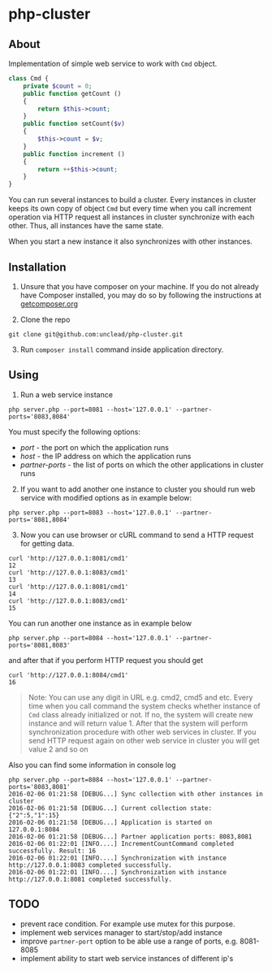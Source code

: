 # php-cluster

## About

Implementation of simple web service to work with `Cmd` object. 

```php
class Cmd {
    private $count = 0;
    public function getCount ()
    {
        return $this->count;
    }
    public function setCount($v)
    {
        $this->count = $v;
    }
    public function increment ()
    {
        return ++$this->count;
    }
}
```

You can run several instances to build a cluster. Every instances in cluster keeps its own copy of object `Cmd` 
but every time when you call increment operation via HTTP request all instances in cluster synchronize with each other.
Thus, all instances have the same state.

When you start a new instance it also synchronizes with other instances.


## Installation

1) Unsure that you have composer on your machine. If you do not already have Composer installed, you may do so by 
following the instructions at [getcomposer.org](https://getcomposer.org/download/)

2) Clone the repo

```
git clone git@github.com:unclead/php-cluster.git
```

3) Run `composer install` command inside application directory.

## Using

1) Run a web service instance

```
php server.php --port=8081 --host='127.0.0.1' --partner-ports='8083,8084'
```

You must specify the following options:

- *port* - the port on which the application runs
- *host* - the IP address on which the application runs
- *partner-ports* - the list of ports on which the other applications in cluster runs

2) If you want to add another one instance to cluster you should run web service with modified options as in example below:

```
php server.php --port=8083 --host='127.0.0.1' --partner-ports='8081,8084'
```

3) Now you can use browser or cURL command to send a HTTP request for getting data.

```
curl 'http://127.0.0.1:8081/cmd1'
12
curl 'http://127.0.0.1:8083/cmd1'
13
curl 'http://127.0.0.1:8081/cmd1'
14
curl 'http://127.0.0.1:8083/cmd1'
15
```

You can run another one instance as in example below

```
php server.php --port=8084 --host='127.0.0.1' --partner-ports='8081,8083'
```

and after that if you perform HTTP request you should get 

```
curl 'http://127.0.0.1:8084/cmd1'
16
```


> Note: You can use any digit in URL e.g. cmd2, cmd5 and etc. Every time when you call command the system checks 
> whether instance of `Cmd` class already initialized or not. If no, the system will create new instance and will return value 1.
> After that the system will perform synchronization procedure with other web services in cluster. If you send HTTP request again 
> on other web service in cluster you will get value 2 and so on


Also you can find some information in console log

```
php server.php --port=8084 --host='127.0.0.1' --partner-ports='8083,8081'
2016-02-06 01:21:58 [DEBUG...] Sync collection with other instances in cluster
2016-02-06 01:21:58 [DEBUG...] Current collection state: {"2":5,"1":15}
2016-02-06 01:21:58 [DEBUG...] Application is started on 127.0.0.1:8084
2016-02-06 01:21:58 [DEBUG...] Partner application ports: 8083,8081
2016-02-06 01:22:01 [INFO....] IncrementCountCommand completed successfully. Result: 16
2016-02-06 01:22:01 [INFO....] Synchronization with instance http://127.0.0.1:8083 completed successfully.
2016-02-06 01:22:01 [INFO....] Synchronization with instance http://127.0.0.1:8081 completed successfully.
```


## TODO

- prevent race condition. For example use mutex for this purpose.
- implement web services manager to start/stop/add instance
- improve `partner-port` option to be able use a range of ports, e.g. 8081-8085
- implement ability to start web service instances of different ip's

